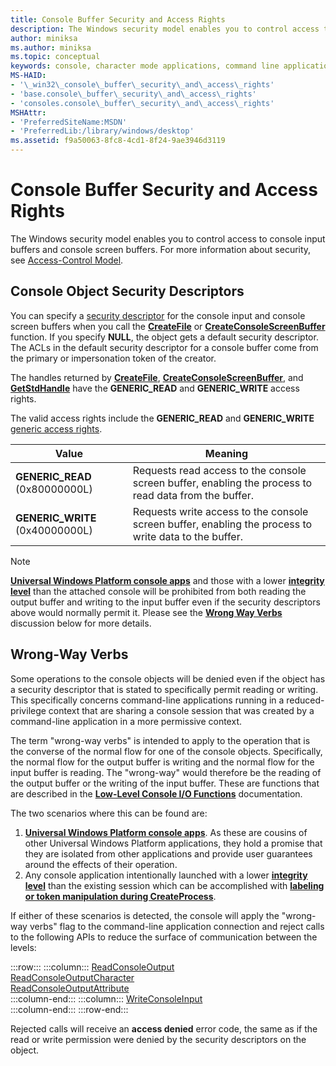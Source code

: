 ```yaml
---
title: Console Buffer Security and Access Rights
description: The Windows security model enables you to control access to console input buffers and console screen buffers. For more information about security, see Access-Control Model.
author: miniksa
ms.author: miniksa
ms.topic: conceptual
keywords: console, character mode applications, command line applications, terminal applications, console api
MS-HAID:
- '\_win32\_console\_buffer\_security\_and\_access\_rights'
- 'base.console\_buffer\_security\_and\_access\_rights'
- 'consoles.console\_buffer\_security\_and\_access\_rights'
MSHAttr:
- 'PreferredSiteName:MSDN'
- 'PreferredLib:/library/windows/desktop'
ms.assetid: f9a50063-8fc8-4cd1-8f24-9ae3946d3119
---
```


# Console Buffer Security and Access Rights

The Windows security model enables you to control access to console input buffers and console screen buffers. For more information about security, see [Access-Control Model](https://msdn.microsoft.com/library/windows/desktop/aa374876).

## Console Object Security Descriptors

You can specify a [security descriptor](https://msdn.microsoft.com/library/windows/desktop/aa379563) for the console input and console screen buffers when you call the [**CreateFile**](https://msdn.microsoft.com/library/windows/desktop/aa363858) or [**CreateConsoleScreenBuffer**](createconsolescreenbuffer.md) function. If you specify **NULL**, the object gets a default security descriptor. The ACLs in the default security descriptor for a console buffer come from the primary or impersonation token of the creator.

The handles returned by [**CreateFile**](https://msdn.microsoft.com/library/windows/desktop/aa363858), [**CreateConsoleScreenBuffer**](createconsolescreenbuffer.md), and [**GetStdHandle**](getstdhandle.md) have the **GENERIC\_READ** and **GENERIC\_WRITE** access rights.

The valid access rights include the **GENERIC\_READ** and **GENERIC\_WRITE** [generic access rights](https://msdn.microsoft.com/library/windows/desktop/aa446632).

| Value | Meaning |
|-|-|
| **GENERIC\_READ** (0x80000000L)  | Requests read access to the console screen buffer, enabling the process to read data from the buffer. |
| **GENERIC\_WRITE** (0x40000000L) | Requests write access to the console screen buffer, enabling the process to write data to the buffer. |

> [!NOTE]
> **[Universal Windows Platform console apps](https://docs.microsoft.com/windows/uwp/launch-resume/console-uwp)** and those with a lower **[integrity level](https://docs.microsoft.com/windows/win32/secauthz/mandatory-integrity-control)** than the attached console will be prohibited from both reading the output buffer and writing to the input buffer even if the security descriptors above would normally permit it. Please see the **[Wrong Way Verbs](#wrong-way-verbs)** discussion below for more details.

## Wrong-Way Verbs

Some operations to the console objects will be denied even if the object has a security descriptor that is stated to specifically permit reading or writing. This specifically concerns command-line applications running in a reduced-privilege context that are sharing a console session that was created by a command-line application in a more permissive context.

The term "wrong-way verbs" is intended to apply to the operation that is the converse of the normal flow for one of the console objects. Specifically, the normal flow for the output buffer is writing and the normal flow for the input buffer is reading. The "wrong-way" would therefore be the reading of the output buffer or the writing of the input buffer. These are functions that are described in the **[Low-Level Console I/O Functions](low-level-console-i-o.md)** documentation.

The two scenarios where this can be found are:

1. **[Universal Windows Platform console apps](https://docs.microsoft.com/windows/uwp/launch-resume/console-uwp)**. As these are cousins of other Universal Windows Platform applications, they hold a promise that they are isolated from other applications and provide user guarantees around the effects of their operation.
1. Any console application intentionally launched with a lower **[integrity level](https://docs.microsoft.com/windows/win32/secauthz/mandatory-integrity-control)** than the existing session which can be accomplished with **[labeling or token manipulation during CreateProcess](https://docs.microsoft.com/previous-versions/dotnet/articles/bb625960(v=msdn.10))**.

If either of these scenarios is detected, the console will apply the "wrong-way verbs" flag to the command-line application connection and reject calls to the following APIs to reduce the surface of communication between the levels:

:::row:::
    :::column:::
        [ReadConsoleOutput](readconsoleoutput.md)  
        [ReadConsoleOutputCharacter](readconsoleoutputcharacter.md)  
        [ReadConsoleOutputAttribute](readconsoleoutputattribute.md)  
    :::column-end:::
    :::column:::
        [WriteConsoleInput](writeconsoleinput.md)  
    :::column-end:::
:::row-end:::

Rejected calls will receive an **access denied** error code, the same as if the read or write permission were denied by the security descriptors on the object.
